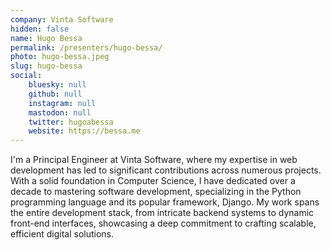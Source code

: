 ```yaml
---
company: Vinta Software
hidden: false
name: Hugo Bessa
permalink: /presenters/hugo-bessa/
photo: hugo-bessa.jpeg
slug: hugo-bessa
social:
    bluesky: null
    github: null
    instagram: null
    mastodon: null
    twitter: hugoabessa
    website: https://bessa.me
---
```


I'm a Principal Engineer at Vinta Software, where my expertise in web development has led to significant contributions across numerous projects. With a solid foundation in Computer Science, I have dedicated over a decade to mastering software development, specializing in the Python programming language and its popular framework, Django. My work spans the entire development stack, from intricate backend systems to dynamic front-end interfaces, showcasing a deep commitment to crafting scalable, efficient digital solutions.
